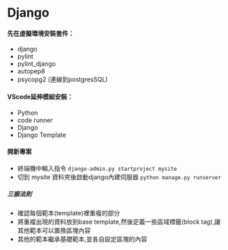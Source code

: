 # Django
#### 先在虛擬環境安裝套件：
* django 
* pylint 
* pylint_django 
* autopep8
* psycopg2 (連線到postgresSQL)

#### VScode延伸模組安裝：
* Python
* code runner
* Django
* Django Template

#### 開新專案
* 終端機中輸入指令
`django-admin.py startproject mysite`
* 切到 mysite 資料夾後啟動django內建伺服器
`python manage.py runserver`
##### 三振法則
* 確認每個範本(template)裡重複的部分
* 將重複出現的資料放到base template,然後定義一些區域標籤(block tag),讓其他範本可以置換區塊內容
* 其他的範本繼承基礎範本,並各自設定區塊的內容

